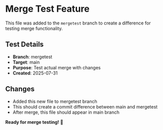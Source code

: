# Merge Test Feature

This file was added to the `mergetest` branch to create a difference for testing merge functionality.

## Test Details
- **Branch**: mergetest
- **Target**: main  
- **Purpose**: Test actual merge with changes
- **Created**: 2025-07-31

## Changes
- Added this new file to mergetest branch
- This should create a commit difference between main and mergetest
- After merge, this file should appear in main branch

**Ready for merge testing!** 🚀
